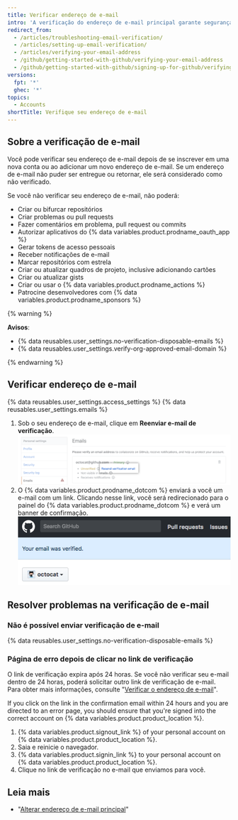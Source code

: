 ```yaml
---
title: Verificar endereço de e-mail
intro: 'A verificação do endereço de e-mail principal garante segurança reforçada, permite que a equipe do {% data variables.product.prodname_dotcom %} auxilie melhor caso você esqueça sua senha e fornece acesso a mais recursos no {% data variables.product.prodname_dotcom %}.'
redirect_from:
  - /articles/troubleshooting-email-verification/
  - /articles/setting-up-email-verification/
  - /articles/verifying-your-email-address
  - /github/getting-started-with-github/verifying-your-email-address
  - /github/getting-started-with-github/signing-up-for-github/verifying-your-email-address
versions:
  fpt: '*'
  ghec: '*'
topics:
  - Accounts
shortTitle: Verifique seu endereço de e-mail
---
```


## Sobre a verificação de e-mail

Você pode verificar seu endereço de e-mail depois de se inscrever em uma nova conta ou ao adicionar um novo endereço de e-mail. Se um endereço de e-mail não puder ser entregue ou retornar, ele será considerado como não verificado.

Se você não verificar seu endereço de e-mail, não poderá:
  - Criar ou bifurcar repositórios
  - Criar problemas ou pull requests
  - Fazer comentários em problema, pull request ou commits
  - Autorizar aplicativos do {% data variables.product.prodname_oauth_app %}
  - Gerar tokens de acesso pessoais
  - Receber notificações de e-mail
  - Marcar repositórios com estrela
  - Criar ou atualizar quadros de projeto, inclusive adicionando cartões
  - Criar ou atualizar gists
  - Criar ou usar o {% data variables.product.prodname_actions %}
  - Patrocine desenvolvedores com {% data variables.product.prodname_sponsors %}

{% warning %}

**Avisos**:

- {% data reusables.user_settings.no-verification-disposable-emails %}
- {% data reusables.user_settings.verify-org-approved-email-domain %}

{% endwarning %}

## Verificar endereço de e-mail

{% data reusables.user_settings.access_settings %}
{% data reusables.user_settings.emails %}
1. Sob o seu endereço de e-mail, clique em **Reenviar e-mail de verificação**. ![Reenviar link do e-mail de verificação](/assets/images/help/settings/email-verify-button.png)
4. O {% data variables.product.prodname_dotcom %} enviará a você um e-mail com um link. Clicando nesse link, você será redirecionado para o painel do {% data variables.product.prodname_dotcom %} e verá um banner de confirmação. ![Banner confirmando que seu e-mail foi verificado](/assets/images/help/settings/email-verification-confirmation-banner.png)

## Resolver problemas na verificação de e-mail

### Não é possível enviar verificação de e-mail

{% data reusables.user_settings.no-verification-disposable-emails %}

### Página de erro depois de clicar no link de verificação

O link de verificação expira após 24 horas. Se você não verificar seu e-mail dentro de 24 horas, poderá solicitar outro link de verificação de e-mail. Para obter mais informações, consulte "[Verificar o endereço de e-mail](/articles/verifying-your-email-address)".

If you click on the link in the confirmation email within 24 hours and you are directed to an error page, you should ensure that you're signed into the correct account on {% data variables.product.product_location %}.

1. {% data variables.product.signout_link %} of your personal account on {% data variables.product.product_location %}.
2. Saia e reinicie o navegador.
3. {% data variables.product.signin_link %} to your personal account on {% data variables.product.product_location %}.
4. Clique no link de verificação no e-mail que enviamos para você.

## Leia mais

- "[Alterar endereço de e-mail principal](/articles/changing-your-primary-email-address)"
